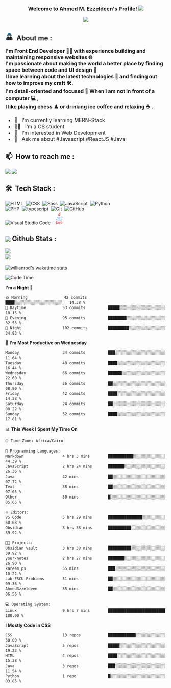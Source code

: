 <h3 align="center">
  Welcome to Ahmed M. Ezzeldeen's Profile!
  <img src="https://media.giphy.com/media/hvRJCLFzcasrR4ia7z/giphy.gif" width="28">
</h3>

<!-- Typing SVG by DenverCoder1 - https://github.com/DenverCoder1/readme-typing-svg -->
<p align="center">
  <a href="https://github.com/DenverCoder1/readme-typing-svg"><img src="https://readme-typing-svg.herokuapp.com/?lines=I'm%20Junior%20Software%20Engineer%20👨‍💻;I'm%20Front-End%20developer;Always%20learning%20new%20things&font=Fira%20Code&center=true&width=440&height=45&color=2196f3&vCenter=true&size=24"></a>
</p>

## <img src ="https://github.com/0xAbdulKhalid/0xAbdulKhalid/raw/main/assets/mdImages/about_me.gif" width=25px> &nbsp;About me :

<p Style="font-size:16px; font-weight:bold; ">
I'm Front End Developer 🧑‍💻 with experience building and maintaining responsive websites 🌐<br>
I'm passionate about making the world a better place by finding space between code and UI design 🎨<br>
I love learning about the latest technologies 🚀 and finding out how to improve my craft 🛠️.<br> I'm detail-oriented and focused 🤏 
When I am not in front of a computer 💻️ ,<br> I like playing chess ♟️ or drinking ice coffee and relaxing ☕️ .
</p>

<ul style="font-size:16px">
<li>🌱 &nbsp; I’m currently learning MERN-Stack</li>
<li>👨‍💻 &nbsp; I’m a CS student</li>
<li>👀 &nbsp; I’m interested in Web Development</li>
<li>💬 &nbsp; Ask me about #Javascript #ReactJS #Java</li>
</ul>

## 📫 &nbsp;How to reach me :

<a href="https://www.linkedin.com/in/ahmed3zzeldeen/" target="_blank"><img src="https://img.shields.io/badge/-Ahmed%20M.%20Ezzeldeen-0077B5?style=for-the-badge&logo=Linkedin&logoColor=white"/></a>
<a href="https://telegram.me/Ahmed3zzeldeen" target="_blank"><img src="https://img.shields.io/badge/-Ahmed%20M.%20Ezzeldeen-0077B5?style=for-the-badge&logo=Telegram&logoColor=white"/></a>

## 🛠 &nbsp;Tech Stack :

![HTML](https://img.shields.io/badge/HTML5-E34F26?style=for-the-badge&logo=html5&logoColor=white)&nbsp;
![CSS](https://img.shields.io/badge/CSS3-1572B6?style=for-the-badge&logo=css3&logoColor=white)&nbsp;
![Sass](https://img.shields.io/badge/Sass-CC6699?style=for-the-badge&logo=sass&logoColor=white)&nbsp;
![JavaScript](https://img.shields.io/badge/JavaScript-323330?style=for-the-badge&logo=javascript&logoColor=F7DF1E)&nbsp;
![Python](https://img.shields.io/badge/Python-FFD43B?style=for-the-badge&logo=python&logoColor=blue)&nbsp;<br>
![PHP](https://img.shields.io/badge/PHP-777BB4?style=for-the-badge&logo=php&logoColor=white)&nbsp;
![typescript](https://img.shields.io/badge/TypeScript-05122A?style=for-the-badge&logo=typescript&logoColor=white)&nbsp;
![Git](https://img.shields.io/badge/GIT-E44C30?style=for-the-badge&logo=git&logoColor=white)&nbsp;
![GitHub](https://img.shields.io/badge/GitHub-100000?style=for-the-badge&logo=github&logoColor=white)&nbsp;<br>
![Visual Studio Code](https://img.shields.io/badge/VSCode-0078D4?style=for-the-badge&logo=visual%20studio%20code&logoColor=white)&nbsp;
<a href="https://www.java.com" target="_blank"> <img src="https://raw.githubusercontent.com/devicons/devicon/master/icons/java/java-original-wordmark.svg" alt="java" width="40" height="40"/></a>

<!-- ![Figma](https://img.shields.io/badge/figma-05122A.svg?style=for-the-badge&logo=figma&logoColor=white) -->

## <img src = "https://media.giphy.com/media/iY8CRBdQXODJSCERIr/giphy.gif" align="center" width ="30px"> Github Stats :

![](https://github-readme-stats.vercel.app/api?username=Ahmed3zzeldeen&theme=tokyonight&hide_border=false&include_all_commits=false&count_private=false)<br/>
![](https://github-readme-streak-stats.herokuapp.com/?user=Ahmed3zzeldeen&theme=tokyonight&hide_border=false)<br/>

[![willianrod's wakatime stats](https://github-readme-stats.vercel.app/api/wakatime?username=ahmed3zzeldeen&layout=compact)](https://github.com/anuraghazra/github-readme-stats)

<!--START_SECTION:waka-->
![Code Time](http://img.shields.io/badge/Code%20Time-528%20hrs%2057%20mins-blue)

**I'm a Night 🦉** 

```text
🌞 Morning                42 commits          ████░░░░░░░░░░░░░░░░░░░░░   14.38 % 
🌆 Daytime                53 commits          █████░░░░░░░░░░░░░░░░░░░░   18.15 % 
🌃 Evening                95 commits          ████████░░░░░░░░░░░░░░░░░   32.53 % 
🌙 Night                  102 commits         █████████░░░░░░░░░░░░░░░░   34.93 % 
```
📅 **I'm Most Productive on Wednesday** 

```text
Monday                   34 commits          ███░░░░░░░░░░░░░░░░░░░░░░   11.64 % 
Tuesday                  48 commits          ████░░░░░░░░░░░░░░░░░░░░░   16.44 % 
Wednesday                66 commits          ██████░░░░░░░░░░░░░░░░░░░   22.60 % 
Thursday                 26 commits          ██░░░░░░░░░░░░░░░░░░░░░░░   08.90 % 
Friday                   42 commits          ████░░░░░░░░░░░░░░░░░░░░░   14.38 % 
Saturday                 24 commits          ██░░░░░░░░░░░░░░░░░░░░░░░   08.22 % 
Sunday                   52 commits          ████░░░░░░░░░░░░░░░░░░░░░   17.81 % 
```


📊 **This Week I Spent My Time On** 

```text
🕑︎ Time Zone: Africa/Cairo

💬 Programming Languages: 
Markdown                 4 hrs 3 mins        ███████████░░░░░░░░░░░░░░   44.39 % 
JavaScript               2 hrs 24 mins       ███████░░░░░░░░░░░░░░░░░░   26.36 % 
Java                     42 mins             ██░░░░░░░░░░░░░░░░░░░░░░░   07.72 % 
Text                     38 mins             ██░░░░░░░░░░░░░░░░░░░░░░░   07.05 % 
Other                    30 mins             █░░░░░░░░░░░░░░░░░░░░░░░░   05.65 % 

🔥 Editors: 
VS Code                  5 hrs 29 mins       ███████████████░░░░░░░░░░   60.08 % 
Obsidian                 3 hrs 38 mins       ██████████░░░░░░░░░░░░░░░   39.92 % 

🐱‍💻 Projects: 
Obsidian Vault           3 hrs 38 mins       ██████████░░░░░░░░░░░░░░░   39.92 % 
your-notes               2 hrs 27 mins       ███████░░░░░░░░░░░░░░░░░░   26.90 % 
kareem_ps                55 mins             ███░░░░░░░░░░░░░░░░░░░░░░   10.22 % 
Lab-FSCU-Problems        51 mins             ██░░░░░░░░░░░░░░░░░░░░░░░   09.36 % 
Ahmed3zzeldeen           35 mins             ██░░░░░░░░░░░░░░░░░░░░░░░   06.56 % 

💻 Operating System: 
Linux                    9 hrs 7 mins        █████████████████████████   100.00 % 
```

**I Mostly Code in CSS** 

```text
CSS                      13 repos            ████████████░░░░░░░░░░░░░   50.00 % 
JavaScript               5 repos             █████░░░░░░░░░░░░░░░░░░░░   19.23 % 
HTML                     4 repos             ████░░░░░░░░░░░░░░░░░░░░░   15.38 % 
Java                     3 repos             ███░░░░░░░░░░░░░░░░░░░░░░   11.54 % 
Python                   1 repo              █░░░░░░░░░░░░░░░░░░░░░░░░   03.85 % 
```




<!--END_SECTION:waka-->
